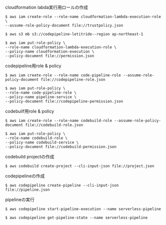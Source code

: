 cloudformation labda実行用ロールの作成
```
$ aws iam create-role --role-name cloudformation-lambda-execution-role \
--assume-role-policy-document file://trustpolicy.json
```

```
$ aws s3 mb s3://codepipeline-letitride--region ap-northeast-1
```
```
$ aws iam put-role-policy \
--role-name cloudformation-lambda-execution-role \
--policy-name cloudformation-execution \
--policy-document file://permission.json
```

codepipeline用role & policy
```
$ aws iam create-role --role-name code-pipeline-role --assume-role-policy-document file://codepipeline-role.json
```
```
$ aws iam put-role-policy \
--role-name code-pipeline-role \
--policy-name pipeline-service \
--policy-document file://codepipeline-permission.json
```

codebuilf用role & policy
```
$ aws iam create-role --role-name codebuild-role --assume-role-policy-document file://codebuild-role.json
```
```
$ aws iam put-role-policy \
--role-name codebuild-role \
--policy-name codebuild-service \
--policy-document file://codebuild-permission.json
```

codebuild projectの作成
```
$ aws codebuild create-project --cli-input-json file://project.json
```

codepipelineの作成
```
$ aws codepipeline create-pipeline --cli-input-json file://pipeline.json
```

pipelineの実行
```
$ aws codepipeline start-pipeline-execution --name serverless-pipeline

$ aws codepipeline get-pipeline-state --name serverless-pipeline
```